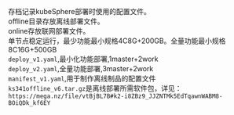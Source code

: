 存档记录kubeSphere部署时使用的配置文件。  
offline目录存放离线部署文件。  
online存放联网部署文件。  
单节点稳定运行，最少功能最小规格4C8G+200GB。全量功能最小规格8C16G+500GB  
`deploy_v1.yaml`,最小化功能部署,1master+2work  
`deploy_v2.yaml`,全量功能部署,3master+2work  
`manifest_v1.yaml`,用于制作离线制品的配置文件  
`ks341offline_v6.tar.gz`是离线部署所需软件包，详见：`https://mega.nz/file/vtBjBL7B#k2-i8ZBz9_JJZNTMk5EdTqawnWABM8-BOiQDk_kf6EY`
